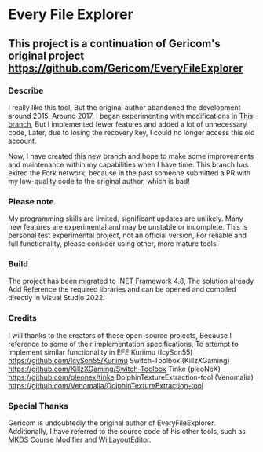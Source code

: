 # Every File Explorer

## This project is a continuation of Gericom's original project https://github.com/Gericom/EveryFileExplorer

### Describe
I really like this tool, But the original author abandoned the development around 2015.
Around 2017, I began experimenting with modifications in [This branch](https://github.com/lwyx2016/EveryFileExplorer), But I implemented fewer features and added a lot of unnecessary code, Later, due to losing the recovery key, I could no longer access this old account.

Now, I have created this new branch and hope to make some improvements and maintenance within my capabilities when I have time. This branch has exited the Fork network, because in the past someone submitted a PR with my low-quality code to the original author, which is bad!

### Please note
My programming skills are limited, significant updates are unlikely.
Many new features are experimental and may be unstable or incomplete.
This is personal test experimental project, not an official version, For reliable and full functionality, please consider using other, more mature tools.

### Build
The project has been migrated to .NET Framework 4.8, The solution already Add Reference the required libraries and can be opened and compiled directly in Visual Studio 2022.

### Credits
I will thanks to the creators of these open-source projects, Because I reference to some of their implementation specifications, To attempt to implement similar functionality in EFE
Kuriimu (IcySon55) https://github.com/IcySon55/Kuriimu
Switch-Toolbox (KillzXGaming) https://github.com/KillzXGaming/Switch-Toolbox
Tinke (pleoNeX) https://github.com/pleonex/tinke
DolphinTextureExtraction-tool (Venomalia) https://github.com/Venomalia/DolphinTextureExtraction-tool

### Special Thanks
Gericom is undoubtedly the original author of EveryFileExplorer. Additionally, I have referred to the source code of his other tools, such as MKDS Course Modifier and WiiLayoutEditor.
